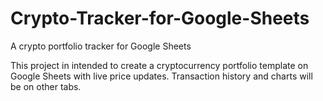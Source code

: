 # Crypto-Tracker-for-Google-Sheets
A crypto portfolio tracker for Google Sheets

This project in intended to create a cryptocurrency portfolio template on Google Sheets with live price updates. Transaction history and charts will be on other tabs.

